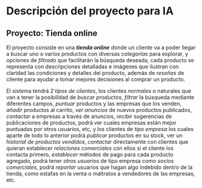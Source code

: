 # Descripción del proyecto para IA

## Proyecto: Tienda online

El proyecto consiste en una **_tienda online_** donde un cliente va a poder llegar a buscar uno o varios productos con diversas _categorías_ para explorar, y opciones de _filtrado_ que facilitarán la búsqueda deseada, cada producto se representa con descripciones detalladas e imágenes que ilustran con claridad las condiciones y detalles del producto, además de _reseñas_ de cliente para ayudar a tomar mejores decisiones al comprar un producto.

El sistema tendrá _2 tipos de clientes_, los clientes _normales_ o naturales que van a tener la posibilidad de _buscar productos_, _filtrar_ la búsqueda mediante diferentes campos, _puntuar_ productos y las empresas que los venden, _añadir_ productos al carrito, _ver anuncios_ de nuevos productos publicados, _contactar_ a empresas a través de anuncios, _recibir_ sugerencias de publicaciones de productos, podrá ver cuales empresas están mejor puntuadas por otros usuarios, etc, y los clientes de _tipo empresa_ los cuales aparte de todo lo anterior podrá _publicar_ productos en su stock, ver un _historial de productos vendidos_, _contactar_ directamente con clientes que quieran establecer _relaciones comerciales_ con ellos si el cliente los contacta primero, _establecer_ métodos de pago para cada producto agregado, podrá tener _otros usuarios_ de tipo empresa como _socios comerciales_, podrá _reportar_ usuarios que hagan algo indebido dentro de la tienda, como estafas en la venta o maltratos a vendedores de las empresas, etc.
